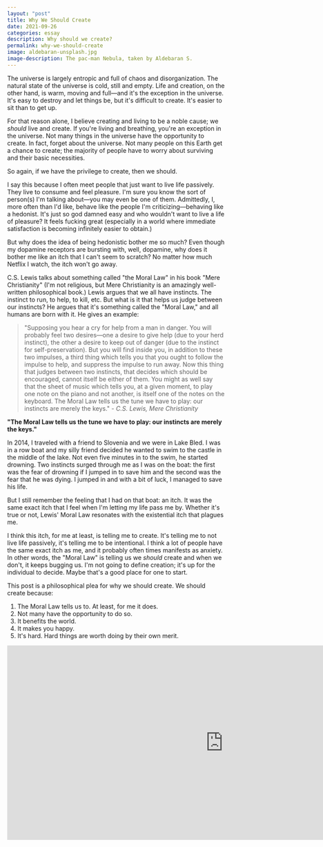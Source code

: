 ```yaml
---
layout: "post"
title: Why We Should Create
date: 2021-09-26
categories: essay
description: Why should we create?
permalink: why-we-should-create
image: aldebaran-unsplash.jpg
image-description: The pac-man Nebula, taken by Aldebaran S.
---
```


The universe is largely entropic and full of chaos and disorganization. The natural state of the universe is cold, still and empty. Life and creation, on the other hand, is warm, moving and full—and it's the exception in the universe. It's easy to destroy and let things be, but it's difficult to create. It's easier to sit than to get up.

For that reason alone, I believe creating and living to be a noble cause; we *should* live and create. If you're living and breathing, you're an exception in the universe. Not many things in the universe have the opportunity to create. In fact, forget about the universe. Not many people on this Earth get a chance to create; the majority of people have to worry about surviving and their basic necessities.

So again, if we have the privilege to create, then we should.

I say this because I often meet people that just want to live life passively. They live to consume and feel pleasure. I'm sure you know the sort of person(s) I'm talking about—you may even be one of them. Admittedly, I, more often than I'd like, behave like the people I'm criticizing—behaving like a hedonist. It's just so god damned easy and who wouldn't want to live a life of pleasure? It feels fucking great (especially in a world where immediate satisfaction is becoming infinitely easier to obtain.)

But why does the idea of being hedonistic bother me so much? Even though my dopamine receptors are bursting with, well, dopamine, why does it bother me like an itch that I can't seem to scratch? No matter how much Netflix I watch, the itch won't go away.

C.S. Lewis talks about something called "the Moral Law" in his book "Mere Christianity" (I'm not religious, but Mere Christianity is an amazingly well-written philosophical book.) Lewis argues that we all have instincts. The instinct to run, to help, to kill, etc. But what is it  that helps us judge between our instincts? He argues that it's something called the "Moral Law," and all humans are born with it. He gives an example:

>"Supposing you hear a cry for help from a man in danger. You will probably feel two desires—one a desire to give help (due to your herd instinct), the other a desire to keep out of danger (due to the instinct for self-preservation). But you will find inside you, in addition to these two impulses, a third thing which tells you that you ought to follow the impulse to help, and suppress the impulse to run away. Now this thing that judges between two instincts, that decides which should be encouraged, cannot itself be either of them. You might as well say that the sheet of music which tells you, at a given moment, to play one note on the piano and not another, is itself one of the notes on the keyboard. The Moral Law tells us the tune we have to play: our instincts are merely the keys." - *C.S. Lewis, Mere Christianity*

**"The Moral Law tells us the tune we have to play: our instincts are merely the keys."**

In 2014, I traveled with a friend to Slovenia and we were in Lake Bled. I was in a row boat and my silly friend decided he wanted to swim to the castle in the middle of the lake. Not even five minutes in to the swim, he started drowning. Two instincts surged through me as I was on the boat: the first was the fear of drowning if I jumped in to save him and the second was the fear that he was dying. I jumped in and with a bit of luck, I managed to save his life.

But I still remember the feeling that I had on that boat: an itch. It was the same exact itch that I feel when I'm letting my life pass me by. Whether it's true or not, Lewis' Moral Law resonates with the existential itch that plagues me.

I think this itch, for me at least, is telling me to create. It's telling me to not live life passively, it's telling me to be intentional. I think a lot of people have the same exact itch as me, and it probably often times manifests as anxiety. In other words, the "Moral Law" is telling us we *should* create and when we don't, it keeps bugging us. I'm not going to define creation; it's up for the individual to decide. Maybe that's a good place for one to start.

This post is a philosophical plea for why we should create. We should create because:

1. The Moral Law tells us to. At least, for me it does.
2. Not many have the opportunity to do so.
3. It benefits the world.
4. It makes you happy.
2. It's hard. Hard things are worth doing by their own merit.

<iframe width="1000px" height="450px" src="https://www.youtube.com/embed/JBxl3qCXbRU" title="YouTube video player" frameborder="0" allow="accelerometer; autoplay; clipboard-write; encrypted-media; gyroscope; picture-in-picture" allowfullscreen></iframe>
